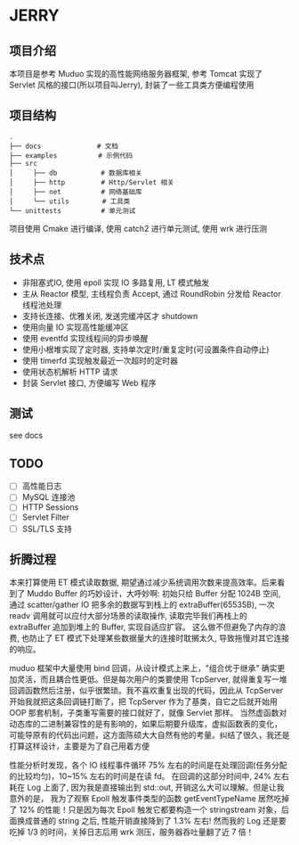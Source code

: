 # JERRY

## 项目介绍

本项目是参考 Muduo 实现的高性能网络服务器框架, 参考 Tomcat 实现了 Servlet 
风格的接口(所以项目叫Jerry), 封装了一些工具类方便编程使用 

## 项目结构

```
.
├── docs              # 文档
├── examples      　　 # 示例代码
├── src
│     ├── db　   　　   # 数据库相关
│     ├── http         # Http/Servlet 相关
│     ├── net          # 网络基础库
│     └── utils　　     # 工具类
└── unittests          # 单元测试
```

项目使用 Cmake 进行编译, 使用 catch2 进行单元测试, 使用 wrk 进行压测

## 技术点

- 非阻塞式IO, 使用 epoll 实现 IO 多路复用, LT 模式触发
- 主从 Reactor 模型, 主线程负责 Accept, 通过 RoundRobin 分发给 Reactor 线程池处理
- 支持长连接、优雅关闭, 发送完缓冲区才 shutdown
- 使用向量 IO 实现高性能缓冲区
- 使用 eventfd 实现线程间的异步唤醒
- 使用小根堆实现了定时器, 支持单次定时/重复定时(可设置条件自动停止)
- 使用 timerfd 实现触发最近一次超时的定时器
- 使用状态机解析 HTTP 请求
- 封装 Servlet 接口, 方便编写 Web 程序

## 测试

see docs

## TODO

- [ ] 高性能日志
- [ ] MySQL 连接池
- [ ] HTTP Sessions
- [ ] Servlet Filter
- [ ] SSL/TLS 支持

## 折腾过程

本来打算使用 ET 模式读取数据, 期望通过减少系统调用次数来提高效率。后来看到了 Muddo Buffer 的巧妙设计，大呼妙啊:
初始只给 Buffer 分配 1024B 空间, 通过 scatter/gather IO 把多余的数据写到栈上的 extraBuffer(65535B),
一次 readv 调用就可以应付大部分场景的读取操作, 读取完毕我们再栈上的 extraBuffer 追加到堆上的 Buffer, 实现自适应扩容。
这么做不但避免了内存的浪费, 也防止了 ET 模式下处理某些数据量大的连接时耽搁太久, 导致拖慢对其它连接的响应。

muduo 框架中大量使用 bind 回调，从设计模式上来上，"组合优于继承" 确实更加灵活，而且耦合性更低。但是每次用户的类要使用 TcpServer,
就得重复写一堆回调函数然后注册，似乎很繁琐。我不喜欢重复出现的代码，因此从 TcpServer 开始我就把这条回调链打断了，把 TcpServer
作为了基类，自它之后就开始用 OOP 那套机制，子类重写需要的接口就好了，就像 Servlet 那样。
当然虚函数对动态库的二进制兼容性的是有影响的，如果后期要升级库，虚拟函数表的变化，
可能导原有的代码出问题，这方面陈硕大大自然有他的考量。纠结了很久，我还是打算这样设计，主要是为了自己用着方便

性能分析时发现，各个 IO 线程事件循环 75% 左右的时间是在处理回调(任务分配的比较均匀)，10~15% 左右的时间是在读 fd。
在回调的这部分时间中, 24% 左右耗在 Log 上面了, 因为我是直接输出到 std::out, 开销这么大可以理解。但是让我意外的是，
我为了观察 Epoll 触发事件类型的函数 getEventTypeName 居然吃掉了 12% 的性能！只是因为每次
Epoll 触发它都要构造一个 stringstream 对象，后面换成普通的 string 之后, 性能开销直接降到了 1.3% 左右! 
然而我的 Log 还是要吃掉 1/3 的时间，关掉日志后用 wrk 测压，服务器吞吐量翻了近 7 倍！
